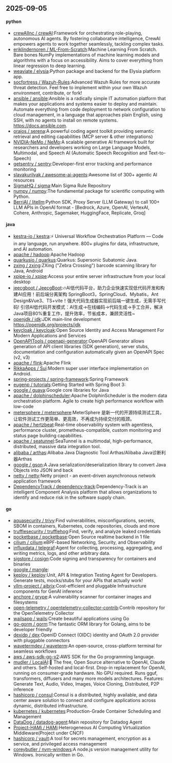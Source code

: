 ## 2025-09-05

#### python
* [crewAIInc / crewAI](https://github.com/crewAIInc/crewAI):Framework for orchestrating role-playing, autonomous AI agents. By fostering collaborative intelligence, CrewAI empowers agents to work together seamlessly, tackling complex tasks.
* [eriklindernoren / ML-From-Scratch](https://github.com/eriklindernoren/ML-From-Scratch):Machine Learning From Scratch. Bare bones NumPy implementations of machine learning models and algorithms with a focus on accessibility. Aims to cover everything from linear regression to deep learning.
* [weaviate / elysia](https://github.com/weaviate/elysia):Python package and backend for the Elysia platform app.
* [socfortress / Wazuh-Rules](https://github.com/socfortress/Wazuh-Rules):Advanced Wazuh Rules for more accurate threat detection. Feel free to implement within your own Wazuh environment, contribute, or fork!
* [ansible / ansible](https://github.com/ansible/ansible):Ansible is a radically simple IT automation platform that makes your applications and systems easier to deploy and maintain. Automate everything from code deployment to network configuration to cloud management, in a language that approaches plain English, using SSH, with no agents to install on remote systems. https://docs.ansible.com.
* [oraios / serena](https://github.com/oraios/serena):A powerful coding agent toolkit providing semantic retrieval and editing capabilities (MCP server & other integrations)
* [NVIDIA-NeMo / NeMo](https://github.com/NVIDIA-NeMo/NeMo):A scalable generative AI framework built for researchers and developers working on Large Language Models, Multimodal, and Speech AI (Automatic Speech Recognition and Text-to-Speech)
* [getsentry / sentry](https://github.com/getsentry/sentry):Developer-first error tracking and performance monitoring
* [slavakurilyak / awesome-ai-agents](https://github.com/slavakurilyak/awesome-ai-agents):Awesome list of 300+ agentic AI resources
* [SigmaHQ / sigma](https://github.com/SigmaHQ/sigma):Main Sigma Rule Repository
* [numpy / numpy](https://github.com/numpy/numpy):The fundamental package for scientific computing with Python.
* [BerriAI / litellm](https://github.com/BerriAI/litellm):Python SDK, Proxy Server (LLM Gateway) to call 100+ LLM APIs in OpenAI format - [Bedrock, Azure, OpenAI, VertexAI, Cohere, Anthropic, Sagemaker, HuggingFace, Replicate, Groq]

#### java
* [kestra-io / kestra](https://github.com/kestra-io/kestra):⚡ Universal Workflow Orchestration Platform — Code in any language, run anywhere. 800+ plugins for data, infrastructure, and AI automation.
* [apache / hadoop](https://github.com/apache/hadoop):Apache Hadoop
* [quarkusio / quarkus](https://github.com/quarkusio/quarkus):Quarkus: Supersonic Subatomic Java.
* [zxing / zxing](https://github.com/zxing/zxing):ZXing ("Zebra Crossing") barcode scanning library for Java, Android
* [xpipe-io / xpipe](https://github.com/xpipe-io/xpipe):Access your entire server infrastructure from your local desktop
* [jeecgboot / JeecgBoot](https://github.com/jeecgboot/JeecgBoot):🔥AI低代码平台，助力企业快速实现低代码开发和构建AI应用！前后端分离架构 SpringBoot3，SpringCloud、Mybatis，Ant Design&Vue3、TS+vite！强大代码生成器实现前后端一键生成，无需手写代码! 引领AI低代码开发模式：AI生成→在线编码→代码生成→手工合并，解决Java项目80%重复工作，提升效率，节省成本，兼顾灵活性~
* [openjdk / jdk](https://github.com/openjdk/jdk):JDK main-line development https://openjdk.org/projects/jdk
* [keycloak / keycloak](https://github.com/keycloak/keycloak):Open Source Identity and Access Management For Modern Applications and Services
* [OpenAPITools / openapi-generator](https://github.com/OpenAPITools/openapi-generator):OpenAPI Generator allows generation of API client libraries (SDK generation), server stubs, documentation and configuration automatically given an OpenAPI Spec (v2, v3)
* [apache / flink](https://github.com/apache/flink):Apache Flink
* [RikkaApps / Sui](https://github.com/RikkaApps/Sui):Modern super user interface implementation on Android.
* [spring-projects / spring-framework](https://github.com/spring-projects/spring-framework):Spring Framework
* [eugenp / tutorials](https://github.com/eugenp/tutorials):Getting Started with Spring Boot 3:
* [google / guava](https://github.com/google/guava):Google core libraries for Java
* [apache / dolphinscheduler](https://github.com/apache/dolphinscheduler):Apache DolphinScheduler is the modern data orchestration platform. Agile to create high performance workflow with low-code
* [metersphere / metersphere](https://github.com/metersphere/metersphere):MeterSphere 是新一代的开源持续测试工具，让软件测试工作更简单、更高效，不再成为持续交付的瓶颈。
* [apache / hertzbeat](https://github.com/apache/hertzbeat):Real-time observability system with agentless, performance cluster, prometheus-compatible, custom monitoring and status page building capabilities.
* [apache / seatunnel](https://github.com/apache/seatunnel):SeaTunnel is a multimodal, high-performance, distributed, massive data integration tool.
* [alibaba / arthas](https://github.com/alibaba/arthas):Alibaba Java Diagnostic Tool Arthas/Alibaba Java诊断利器Arthas
* [google / gson](https://github.com/google/gson):A Java serialization/deserialization library to convert Java Objects into JSON and back
* [netty / netty](https://github.com/netty/netty):Netty project - an event-driven asynchronous network application framework
* [DependencyTrack / dependency-track](https://github.com/DependencyTrack/dependency-track):Dependency-Track is an intelligent Component Analysis platform that allows organizations to identify and reduce risk in the software supply chain.

#### go
* [aquasecurity / trivy](https://github.com/aquasecurity/trivy):Find vulnerabilities, misconfigurations, secrets, SBOM in containers, Kubernetes, code repositories, clouds and more
* [trufflesecurity / trufflehog](https://github.com/trufflesecurity/trufflehog):Find, verify, and analyze leaked credentials
* [pocketbase / pocketbase](https://github.com/pocketbase/pocketbase):Open Source realtime backend in 1 file
* [cilium / cilium](https://github.com/cilium/cilium):eBPF-based Networking, Security, and Observability
* [influxdata / telegraf](https://github.com/influxdata/telegraf):Agent for collecting, processing, aggregating, and writing metrics, logs, and other arbitrary data.
* [sigstore / cosign](https://github.com/sigstore/cosign):Code signing and transparency for containers and binaries
* [google / mangle](https://github.com/google/mangle):
* [keploy / keploy](https://github.com/keploy/keploy):Unit, API & Integration Testing Agent for Developers. Generate tests, mocks/stubs for your APIs that actually work!
* [vllm-project / aibrix](https://github.com/vllm-project/aibrix):Cost-efficient and pluggable Infrastructure components for GenAI inference
* [anchore / grype](https://github.com/anchore/grype):A vulnerability scanner for container images and filesystems
* [open-telemetry / opentelemetry-collector-contrib](https://github.com/open-telemetry/opentelemetry-collector-contrib):Contrib repository for the OpenTelemetry Collector
* [wailsapp / wails](https://github.com/wailsapp/wails):Create beautiful applications using Go
* [go-gorm / gorm](https://github.com/go-gorm/gorm):The fantastic ORM library for Golang, aims to be developer friendly
* [dexidp / dex](https://github.com/dexidp/dex):OpenID Connect (OIDC) identity and OAuth 2.0 provider with pluggable connectors
* [wavetermdev / waveterm](https://github.com/wavetermdev/waveterm):An open-source, cross-platform terminal for seamless workflows
* [aws / aws-sdk-go-v2](https://github.com/aws/aws-sdk-go-v2):AWS SDK for the Go programming language.
* [mudler / LocalAI](https://github.com/mudler/LocalAI):🤖 The free, Open Source alternative to OpenAI, Claude and others. Self-hosted and local-first. Drop-in replacement for OpenAI, running on consumer-grade hardware. No GPU required. Runs gguf, transformers, diffusers and many more models architectures. Features: Generate Text, Audio, Video, Images, Voice Cloning, Distributed, P2P inference
* [hashicorp / consul](https://github.com/hashicorp/consul):Consul is a distributed, highly available, and data center aware solution to connect and configure applications across dynamic, distributed infrastructure.
* [kubernetes / kubernetes](https://github.com/kubernetes/kubernetes):Production-Grade Container Scheduling and Management
* [DataDog / datadog-agent](https://github.com/DataDog/datadog-agent):Main repository for Datadog Agent
* [Project-HAMi / HAMi](https://github.com/Project-HAMi/HAMi):Heterogeneous AI Computing Virtualization Middleware(Project under CNCF)
* [hashicorp / vault](https://github.com/hashicorp/vault):A tool for secrets management, encryption as a service, and privileged access management
* [coreybutler / nvm-windows](https://github.com/coreybutler/nvm-windows):A node.js version management utility for Windows. Ironically written in Go.
